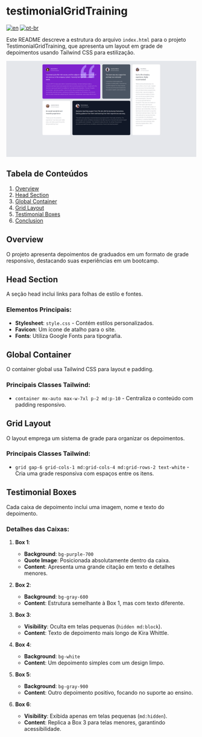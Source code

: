 # testimonialGridTraining

[![en](https://img.shields.io/badge/lang-en-red.svg?style=flat-square)](https://github.com/nothingnothings/testimonialGridTraining)
[![pt-br](https://img.shields.io/badge/lang-pt--br-green.svg?style=flat-square)](https://github.com/nothingnothings/testimonialGridTraining/blob/master/README.pt-br.md)

Este README descreve a estrutura do arquivo `index.html` para o projeto TestimonialGridTraining, que apresenta um layout em grade de depoimentos usando Tailwind CSS para estilização.

![screenshot](screenshot.png)

## Tabela de Conteúdos
1. [Overview](#overview)
2. [Head Section](#head-section)
3. [Global Container](#global-container)
4. [Grid Layout](#grid-layout)
5. [Testimonial Boxes](#testimonial-boxes)
6. [Conclusion](#conclusion)

## Overview

O projeto apresenta depoimentos de graduados em um formato de grade responsivo, destacando suas experiências em um bootcamp.

## Head Section

A seção head inclui links para folhas de estilo e fontes.

### Elementos Principais:
- **Stylesheet**: `style.css` - Contém estilos personalizados.
- **Favicon**: Um ícone de atalho para o site.
- **Fonts**: Utiliza Google Fonts para tipografia.

## Global Container

O container global usa Tailwind CSS para layout e padding.

### Principais Classes Tailwind:
- `container mx-auto max-w-7xl p-2 md:p-10` - Centraliza o conteúdo com padding responsivo.

## Grid Layout

O layout emprega um sistema de grade para organizar os depoimentos.

### Principais Classes Tailwind:
- `grid gap-6 grid-cols-1 md:grid-cols-4 md:grid-rows-2 text-white` - Cria uma grade responsiva com espaços entre os itens.

## Testimonial Boxes

Cada caixa de depoimento inclui uma imagem, nome e texto do depoimento.

### Detalhes das Caixas:
1. **Box 1**:
   - **Background**: `bg-purple-700`
   - **Quote Image**: Posicionada absolutamente dentro da caixa.
   - **Content**: Apresenta uma grande citação em texto e detalhes menores.

2. **Box 2**:
   - **Background**: `bg-gray-600`
   - **Content**: Estrutura semelhante à Box 1, mas com texto diferente.

3. **Box 3**:
   - **Visibility**: Oculta em telas pequenas (`hidden md:block`).
   - **Content**: Texto de depoimento mais longo de Kira Whittle.

4. **Box 4**:
   - **Background**: `bg-white`
   - **Content**: Um depoimento simples com um design limpo.

5. **Box 5**:
   - **Background**: `bg-gray-900`
   - **Content**: Outro depoimento positivo, focando no suporte ao ensino.

6. **Box 6**:
   - **Visibility**: Exibida apenas em telas pequenas (`md:hidden`).
   - **Content**: Replica a Box 3 para telas menores, garantindo acessibilidade.
